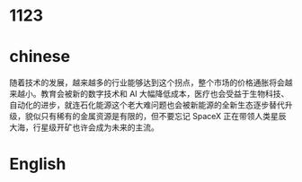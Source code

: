 # 1123

# chinese

随着技术的发展，越来越多的行业能够达到这个拐点，整个市场的价格通胀将会越来越小。教育会被新的数字技术和 AI 大幅降低成本，医疗也会受益于生物科技、自动化的进步，就连石化能源这个老大难问题也会被新能源的全新生态逐步替代升级，貌似只有稀有的金属资源是有限的，但不要忘记 SpaceX 正在带领人类星辰大海，行星级开矿也许会成为未来的主流。

# English
